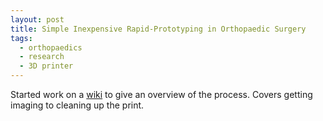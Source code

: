 ```yaml
---
layout: post
title: Simple Inexpensive Rapid-Prototyping in Orthopaedic Surgery
tags:
  - orthopaedics
  - research
  - 3D printer
---
```


Started work on a [wiki](https://github.com/asclepius/asclepius.github.io/wiki/3D-Printing) to give an overview of the process.  Covers getting imaging to cleaning up the print.
